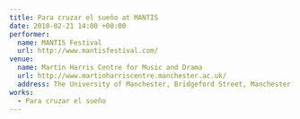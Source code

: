 ```yaml
---
title: Para cruzar el sueño at MANTIS
date: 2010-02-21 14:00 +00:00
performer:
  name: MANTIS Festival
  url: http://www.mantisfestival.com/
venue:
  name: Martin Harris Centre for Music and Drama
  url: http://www.martinharriscentre.manchester.ac.uk/
  address: The University of Manchester, Bridgeford Street, Manchester M13 9PL, United Kingdom
works:
  - Para cruzar el sueño
---
```

